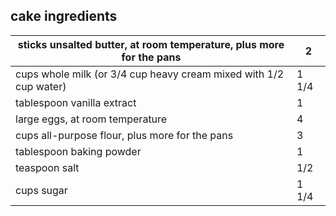 ## cake ingredients



| sticks unsalted butter, at room temperature, plus more for the pans | 2     |
| ------------------------------------------------------------ | ----- |
| cups whole milk (or 3/4 cup heavy cream mixed with 1/2 cup water) | 1 1/4 |
| tablespoon vanilla extract                                   | 1     |
| large eggs, at room temperature                              | 4     |
| cups all-purpose flour, plus more for the pans               | 3     |
| tablespoon baking powder                                     | 1     |
| teaspoon salt                                                | 1/2   |
| cups sugar                                                   | 1 1/4 |

